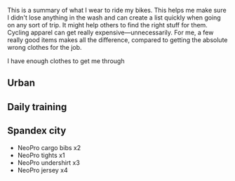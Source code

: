 This is a summary of what I wear to ride my bikes. This helps me make sure I didn't lose anything in the wash and can create a list quickly when going on any sort of trip. It might help others to find the right stuff for them. Cycling apparel can get really expensive—unnecessarily. For me, a few really good items makes all the difference, compared to getting the absolute wrong clothes for the job.

I have enough clothes to get me through 

## Urban

## Daily training

## Spandex city

- NeoPro cargo bibs x2
- NeoPro tights x1
- NeoPro undershirt x3
- NeoPro jersey x4